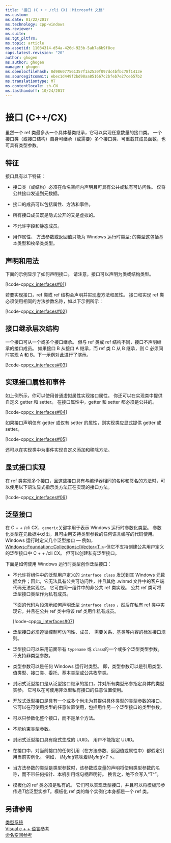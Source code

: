 ```yaml
---
title: "接口 (C + + /cli CX) |Microsoft 文档"
ms.custom: 
ms.date: 01/22/2017
ms.technology: cpp-windows
ms.reviewer: 
ms.suite: 
ms.tgt_pltfrm: 
ms.topic: article
ms.assetid: 11034314-d54a-426d-923b-5ab7a6b9f8ce
caps.latest.revision: "20"
author: ghogen
ms.author: ghogen
manager: ghogen
ms.openlocfilehash: 0d986077561357f1a2530f097dc4bfbc78f1413e
ms.sourcegitcommit: ebec1d449f2bd98aa851667c2bfeb7e27ce657b2
ms.translationtype: MT
ms.contentlocale: zh-CN
ms.lasthandoff: 10/24/2017
---
```

# <a name="interfaces-ccx"></a>接口 (C++/CX)
虽然一个 ref 类最多从一个具体基类继承，它可以实现任意数量的接口类。 一个接口类（或接口结构）自身可继承（或需要）多个接口类、可重载其成员函数，也可具有类型参数。  
  
## <a name="characteristics"></a>特征  
 接口具有以下特征：  
  
-   接口类（或结构）必须在命名空间内声明且可具有公共或私有可访问性。 仅将公共接口发送到元数据。  
  
-   接口的成员可以包括属性、方法和事件。  
  
-   所有接口成员既是隐式公开的又是虚拟的。  
  
-   不允许字段和静态成员。  
  
-   用作属性、 方法参数或返回值只能为 Windows 运行时类型; 的类型这包括基本类型和枚举类类型。  
  
## <a name="declaration-and-usage"></a>声明和用法  
 下面的示例显示了如何声明接口。 请注意，接口可以声明为类或结构类型。  
  
 [!code-cpp[cx_interfaces#01](../cppcx/codesnippet/CPP/interfacestest/class1.h#01)]  
  
 若要实现接口，ref 类或 ref 结构会声明并实现虚方法和属性。 接口和实现 ref 类必须使用相同的方法参数名称，如以下示例所示：  
  
 [!code-cpp[cx_interfaces#02](../cppcx/codesnippet/CPP/interfacestest/class1.h#02)]  
  
## <a name="interface-inheritance-hierarchies"></a>接口继承层次结构  
 一个接口可从一个或多个接口继承。 但与 ref 类或 ref 结构不同，接口不声明继承的接口成员。 如果接口 B 从接口 A 继承，而 ref 类 C 从 B 继承，则 C 必须同时实现 A 和 B。下一示例对此进行了演示。  
  
 [!code-cpp[cx_interfaces#03](../cppcx/codesnippet/CPP/interfacestest/class1.h#03)]  
  
## <a name="implementing-interface-properties-and-events"></a>实现接口属性和事件  
 如上例所示，你可以使用普通虚拟属性实现接口属性。 你还可以在实现类中提供自定义 getter 和 setter。  在接口属性中，getter 和 setter 都必须是公共的。  
  
 [!code-cpp[cx_interfaces#04](../cppcx/codesnippet/CPP/interfacestest/class1.h#04)]  
  
 如果接口声明仅有 getter 或仅有 setter 的属性，则实现类应显式提供 getter 或 setter。  
  
 [!code-cpp[cx_interfaces#05](../cppcx/codesnippet/CPP/interfacestest/class1.h#05)]  
  
 还可以在实现类中为事件实现自定义添加和移除方法。  
  
## <a name="explicit-interface-implementation"></a>显式接口实现  
 在 ref 类实现多个接口，且这些接口具有与编译器相同的名称和签名的方法时，可以使用以下语法显式指示类方法正在实现的接口方法。  
  
 [!code-cpp[cx_interfaces#06](../cppcx/codesnippet/CPP/interfacestest/class1.h#06)]  
  
## <a name="generic-interfaces"></a>泛型接口  
 在 C + + /cli CX，`generic`关键字用于表示 Windows 运行时参数化类型。 参数化类型在元数据中发出，且可由用支持类型参数的任何语言编写的代码使用。 Windows 运行时定义几个泛型接口 — 例如， [Windows::Foundation::Collections::IVector\<T >](Windows::Foundation::Collections::IVector)-但它不支持创建公共用户定义的泛型接口中 C + + /cli CX。 但可以创建私有泛型接口。  
  
 下面是如何使用 Windows 运行时类型创作泛型接口：  
  
-   不允许将组件中的泛型用户定义的 `interface class` 发送到其 Windows 元数据文件；因此，它无法具有公共可访问性，并且其他 .winmd 文件中的客户端代码无法实现它。 它可由同一组件中的非公共 ref 类实现。 公共 ref 类可将泛型接口类型作为私有成员。  
  
     下面的代码片段演示如何声明泛型 `interface class` ，然后在私有 ref 类中实现它，并且在公共 ref 类中将该 ref 类用作私有成员。  
  
     [!code-cpp[cx_interfaces#07](../cppcx/codesnippet/CPP/interfacestest/class1.h#07)]  
  
-   泛型接口必须遵循控制可访问性、成员、  需要关系、基类等内容的标准接口规则。  
  
-   泛型接口可以采用前面带有 `typename` 或 `class`的一个或多个泛型类型参数。 不支持非类型参数。  
  
-   类型参数可以是任何 Windows 运行时类型。 即，类型参数可以是引用类型、值类型、接口类、委托、基本类型或公共枚举类。  
  
-    封闭式泛型接口是从泛型接口继承的接口，并对所有类型形参指定具体的类型实参。 它可以在可使用非泛型私有接口的任意位置使用。  
  
-    开放式泛型接口是具有一个或多个尚未为其提供具体类型的类型参数的接口。 它可以在可使用类型的任意位置使用，包括用作另一个泛型接口的类型参数。  
  
-   可以只参数化整个接口，而不是单个方法。  
  
-   不能约束类型参数。  
  
-   封闭式泛型接口具有隐式生成的 UUID。 用户不能指定 UUID。  
  
-   在接口中，对当前接口的任何引用（在方法参数、返回值或属性中）都假定引用当前实例化。 例如， *IMyIntf*意味着*IMyIntf\<T >*。  
  
-   当方法参数的类型是类型参数时，该参数或变量的声明将使用类型参数的名称，而不带任何指针、本机引用或句柄声明符。 换言之，绝不会写入“T^”。  
  
-   模板化的 ref 类必须是私有的。 它们可以实现泛型接口，并且可以将模板形参传递*T*给泛型实参*T*。模板化 ref 类的每个实例化本身都是一个 ref 类。  
  
## <a name="see-also"></a>另请参阅  
 [类型系统](../cppcx/type-system-c-cx.md)   
 [Visual c + + 语言参考](../cppcx/visual-c-language-reference-c-cx.md)   
 [命名空间参考](../cppcx/namespaces-reference-c-cx.md)